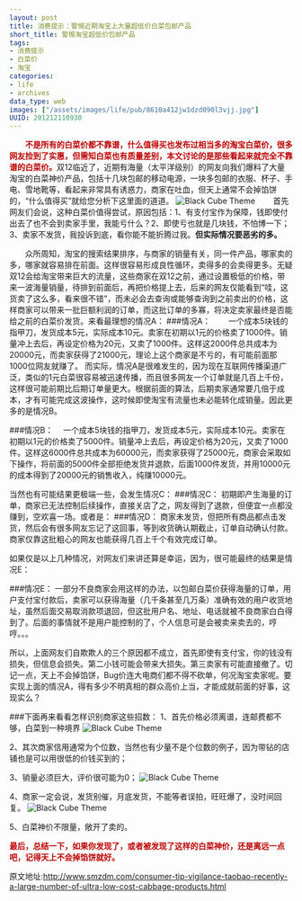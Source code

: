 ```yaml
---
layout: post
title: 消费提示：警惕近期淘宝上大量超低价白菜包邮产品
short_title: 警惕淘宝超低价包邮产品
tags: 
- 消费提示
- 白菜价
- 淘宝
categories:
- life
- archives
data_type: web
images: ["/assets/images/life/pub/8610a412jw1dzd090l3vjj.jpg"]
UUID: 201212110930
---
```


 　　<span style="color: #BC0202;"><strong>不是所有的白菜价都不靠谱，什么值得买也发布过相当多的淘宝白菜价，很多网友捡到了实惠，但需知白菜也有质量差别，本文讨论的是那些看起来就完全不靠谱的白菜价。</strong></span>双12临近了，近期有海量（太平洋级别）的网友向我们爆料了大量淘宝的白菜神价产品，包括十几块包邮的移动电源，一块多包邮的衣服、杯子、手电、雪地靴等，看起来非常具有诱惑力，商家在吐血，但天上通常不会掉馅饼的，“什么值得买”就给您分析下这里面的道道。
<img src="{{site.aliyun_oss}}/assets/images/life/pub/8610a412jw1dzd090l3vjj.jpg" alt="Black Cube Theme" class="img-right" ></img>
 　　首先网友们会说，这种白菜价值得尝试，原因包括：1、有支付宝作为保障，钱即使付出去了也不会到卖家手里，我能亏什么？2、即使亏也就是几块钱，不怕博一下；3、卖家不发货，我投诉到底，看你能不能折腾过我。<strong>但实际情况要恶劣的多。</strong>

 　　众所周知，淘宝的搜索结果排序，与商家的销量有关，同一件产品，哪家卖的多，哪家就容易排在前面。这样很容易形成良性循环，卖得多的会卖得更多。无疑双12会给淘宝带来巨大的流量，这些商家在双12之前，通过设置极低的价格，带来一波海量销量，待排到前面后，再把价格提上去，后来的网友仅能看到“哇，这货卖了这么多，看来很不错”，而未必会去查询或能够查询到之前卖出的价格，这样商家可以带来一批巨额利润的订单，而这批订单的多寡，将决定卖家最终是否能给之前的白菜价发货。来看最理想的情况A：
###情况A：
 　　一个成本5块钱的指甲刀，发货成本5元，实际成本10元。卖家在初期以1元的价格卖了1000件。销量冲上去后，再设定价格为20元，又卖了1000件。这样这2000件总共成本为20000元，而卖家获得了21000元，理论上这个商家是不亏的，有可能前面那1000位网友就赚了。
 而实际，情况A是很难发生的，因为现在互联网传播渠道广泛，类似的1元白菜很容易被迅速传播，而且很多网友一个订单就是几百上千份，这样很可能前期比后期订单量更大。根据前面的算法，后期卖家通常要几倍于成本，才有可能完成这波操作，这时候即使淘宝有流量也未必能转化成销量。因此更多的是情况B。

###情况B：
 　一个成本5块钱的指甲刀，发货成本5元，实际成本10元。卖家在初期以1元的价格卖了5000件。销量冲上去后，再设定价格为20元，又卖了1000件。这样这6000件总共成本为60000元，而卖家获得了25000元，商家会采取如下操作，将前面的5000件全部拒绝发货并退款，后面1000件发货，并用10000元的成本得到了20000元的销售收入，纯赚10000元。　

 当然也有可能结果更极端一些，会发生情况C：
###情况C：
 初期即产生海量的订单，商家已无法控制后续操作，直接关店了之，网友得到了退款，但便宜一点都没赚到，空欢喜一场。或者是：
###情况D：
商家未发货，但把所有商品都点击发货，然后会有很多网友忘记了这回事，等到收货确认期截止，订单自动确认付款。商家仅靠这批粗心的网友也能获得几百上千个有效完成订单。

如果仅是以上几种情况，对网友们来讲还算是幸运，因为，很可能最终的结果是情况E：

###情况E：
一部分不良商家会用这样的办法，以包邮白菜价获得海量的订单，用户支付宝付款后，卖家可以获得海量（几千条甚至几万条）准确有效的用户收货地址，虽然后面交易取消款项退回，但这批用户名、地址、电话就被不良商家白白得到了。后面的事情就不是用户能控制的了，个人信息可是会被卖来卖去的，哼哼。。。

所以，上面网友们自欺欺人的三个原因都不成立，首先即使有支付宝，你的钱没有损失，但信息会损失。第二小钱可能会带来大损失。第三卖家有可能直接撤了。切记一点，天上不会掉馅饼，Bug价连大电商们都不得不砍单，何况淘宝卖家呢。要实现上面的情况A，得有多少不明真相的群众高价上当，才能成就前面的好事，这现实么？

###下面再来看看怎样识别商家这些招数：
1、首先价格必须离谱，连邮费都不够，白菜到一种境界
<img src="{{site.aliyun_oss}}/assets/images/life/pub/8610a412jw1dzowwjkrjaj.jpg" alt="Black Cube Theme" class="img-center" ></img>

2、其次商家信用通常为个位数，当然也有少量不是个位数的例子，因为带钻的店铺也是可以用很低的价钱买到的；

3、销量必须巨大，评价很可能为0；
<img src="{{site.aliyun_oss}}/assets/images/life/pub/8610a412jw1dzowxv27jtj.jpg" alt="Black Cube Theme" class="img-center" ></img>

4、商家一定会说，发货别催，月底发货，不能等者误拍，旺旺爆了，没时间回复。
<img src="{{site.aliyun_oss}}/assets/images/life/pub/8610a412jw1dzox3eseu9j.jpg" alt="Black Cube Theme" class="img-center" ></img>

5、白菜神价不限量，敞开了卖的。

<span style="color: #BC0202;"><strong>最后，总结一下，</strong></span><span style="color: #BC0202;"><strong>如果你发现了，或者被发现了这样的白菜神价，还是离远一点吧，记得天上不会掉馅饼就好。</strong>

原文地址:<a href="http://www.smzdm.com/consumer-tip-vigilance-taobao-recently-a-large-number-of-ultra-low-cost-cabbage-products.html">http://www.smzdm.com/consumer-tip-vigilance-taobao-recently-a-large-number-of-ultra-low-cost-cabbage-products.html</a>
